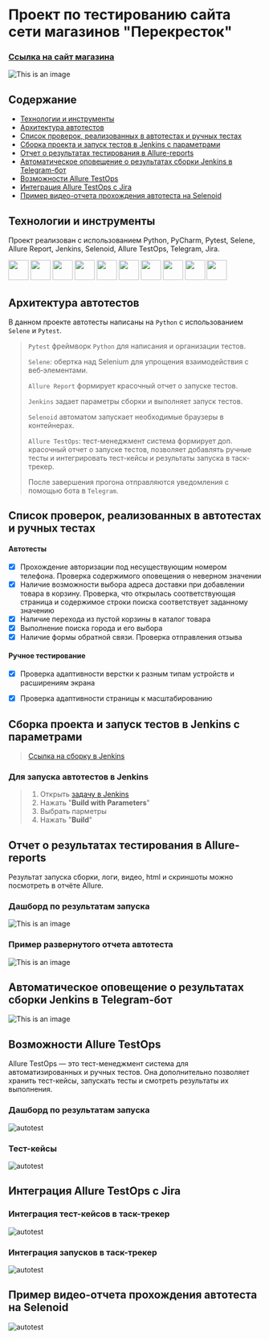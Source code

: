 # Проект по тестированию сайта сети магазинов "Перекресток"

### [Ссылка на сайт магазина](https://www.perekrestok.ru/)
![This is an image](design/images/picture.png)

## Содержание
- [Технологии и инструменты](#технологии-и-инструменты)
- [Архитектура автотестов](#архитектура-автотестов)
- [Список проверок, реализованных в автотестах и ручных тестах](#список-проверок-реализованных-в-автотестах-и-ручных-тестах)
- [Сборка проекта и запуск тестов в Jenkins с параметрами](#сборка-проекта-и-запуск-тестов-в-jenkins-с-параметрами)
- [Отчет о результатах тестирования в Allure-reports](#отчет-о-результатах-тестирования-в-allure-reports-)
- [Автоматическое оповещение о результатах сборки Jenkins в Telegram-бот](#автоматическое-оповещение-о-результатах-сборки-jenkins-в-telegram-бот)
- [Возможности Allure TestOps](#возможности-allure-testops)
- [Интеграция Allure TestOps с Jira](#интеграция-allure-testops-с-jira)
- [Пример видео-отчета прохождения автотеста на Selenoid](#пример-видео-отчета-прохождения-автотеста-на-selenoid)


## Технологии и инструменты
Проект реализован с использованием Python, PyCharm, Pytest, Selene, Allure Report, Jenkins, Selenoid, Allure TestOps, Telegram, Jira.
<p align="left">

<img src="https://cdn.jsdelivr.net/gh/devicons/devicon@latest/icons/python/python-original.svg" height="40" width="40"/>
<img src="https://cdn.jsdelivr.net/gh/devicons/devicon@latest/icons/pycharm/pycharm-original.svg" height="40" width="40"/>
<img src="https://cdn.jsdelivr.net/gh/devicons/devicon@latest/icons/pytest/pytest-original.svg" height="40" width="40"/>
<img src="design/icons/selene.png" height="40" width="40"/>
<img src="design/icons/Allure_Report.svg" height="40" width="40"/>     
<img src="https://cdn.jsdelivr.net/gh/devicons/devicon@latest/icons/jenkins/jenkins-original.svg" height="40" width="40"/>     
<img src="design/icons/selenoid.png" height="40" width="40"/>     
<img src="design/icons/allure_testops.svg" height="40" width="40"/>     
<img src="design/icons/telegram.png" height="40" width="40"/>     
<img src="https://cdn.jsdelivr.net/gh/devicons/devicon@latest/icons/jira/jira-original.svg" height="40" width="40"/>     

## Архитектура автотестов
В данном проекте автотесты написаны на <code>Python</code> с использованием <code>Selene</code> и <code>Pytest</code>.

> 
> <code>Pytest</code> фреймворк <code>Python</code> для написания и организации тестов.
> 
> <code>Selene</code>: обертка над Selenium для упрощения взаимодействия с веб‑элементами.
>
> <code>Allure Report</code> формирует красочный отчет о запуске тестов.
>
> <code>Jenkins</code> задает параметры сборки и выполняет запуск тестов.
> 
> <code>Selenoid</code> автоматом запускает необходимые браузеры в контейнерах.
> 
> <code>Allure TestOps</code>: тест-менеджмент система формирует доп. красочный отчет о запуске тестов, позволяет добавлять ручные тесты и интегрировать тест-кейсы и результаты запуска в таск-трекер.  
> 
> После завершения прогона отправляются уведомления с помощью бота в <code>Telegram</code>.

## Список проверок, реализованных в автотестах и ручных тестах
#### Автотесты
- [x] Прохождение авторизации под несуществующим номером телефона. Проверка содержимого оповещения о неверном значении
- [x] Наличие возможности выбора адреса доставки при добавлении товара в корзину. Проверка, что открылась соответствующая страница и содержимое строки поиска соответствует заданному значению
- [x] Наличие перехода из пустой корзины в каталог товара
- [x] Выполнение поиска города и его выбора 
- [x] Наличие формы обратной связи. Проверка отправления отзыва 
#### Ручное тестирование
- [x] Проверка адаптивности верстки к разным типам устройств и расширениям экрана
- [x] Проверка адаптивности страницы к масштабированию


## Сборка проекта и запуск тестов в Jenkins с параметрами
> [Ссылка на сборку в Jenkins](https://jenkins.autotests.cloud/job/Perekrestok_UI/)  
### Для запуска автотестов в Jenkins  
> 1. Открыть [задачу в Jenkins](https://jenkins.autotests.cloud/job/Perekrestok_UI/)  
> 2. Нажать "**Build with Parameters**"  
> 3. Выбрать парметры 
> 4. Нажать "**Build**"

## Отчет о результатах тестирования в Allure-reports  
Результат запуска сборки, логи, видео, html и скриншоты можно посмотреть в отчёте Allure.

### Дашборд по результатам запуска
![This is an image](design/images/дашборд.png)

### Пример развернутого отчета автотеста

![This is an image](design/images/отчет.png)



## Автоматическое оповещение о результатах сборки Jenkins в Telegram-бот

![This is an image](design/images/телеграм.png)

## Возможности Allure TestOps
Allure TestOps — это тест-менеджмент система для автоматизированных и ручных тестов. Она дополнительно позволяет хранить тест-кейсы, запускать тесты и смотреть результаты их выполнения. 
### Дашборд по результатам запуска
![autotest](design/images/дашб.png)
### Тест-кейсы
![autotest](design/images/тест-кейсы.png)

## Интеграция Allure TestOps с Jira
### Интеграция тест-кейсов в таск-трекер
![autotest](design/images/интеграция1.png)

### Интеграция запусков в таск-трекер
![autotest](design/images/интеграция2.png)

## Пример видео-отчета прохождения автотеста на Selenoid

![autotest](design/images/selenoid.gif)
